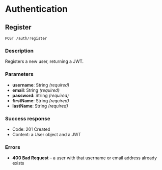 # Authentication

## Register

```
POST /auth/register
```

### Description

Registers a new user, returning a JWT.

### Parameters

- **username**: String _(required)_
- **email**: String _(required)_
- **password**: String _(required)_
- **firstName**: String _(required)_
- **lastName**: String _(required)_
  
### Success response

- Code: 201 Created
- Content: a User object and a JWT
  
### Errors

- **400 Bad Request** – a user with that username or email address already exists
